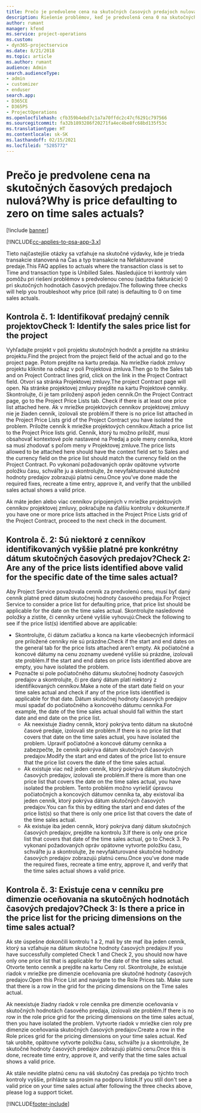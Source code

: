 ```yaml
---
title: Prečo je predvolene cena na skutočných časových predajoch nulová?
description: Riešenie problémov, keď je predvolená cena 0 na skutočných hodnotách času predaja.
author: rumant
manager: kfend
ms.service: project-operations
ms.custom:
- dyn365-projectservice
ms.date: 8/21/2018
ms.topic: article
ms.author: rumant
audience: Admin
search.audienceType:
- admin
- customizer
- enduser
search.app:
- D365CE
- D365PS
- ProjectOperations
ms.openlocfilehash: cfb359b4ebd7c1a7a70ffdc2c47cf6291c797566
ms.sourcegitcommit: fa32b1893286f20271fa4ec4be8fc68bd135f53c
ms.translationtype: HT
ms.contentlocale: sk-SK
ms.lasthandoff: 02/15/2021
ms.locfileid: "5285772"
---
```

# <a name="why-is-price-defaulting-to-zero-on-time-sales-actuals"></a><span data-ttu-id="023c1-103">Prečo je predvolene cena na skutočných časových predajoch nulová?</span><span class="sxs-lookup"><span data-stu-id="023c1-103">Why is price defaulting to zero on time sales actuals?</span></span>

[!include [banner](../includes/psa-now-project-operations.md)]

[!INCLUDE[cc-applies-to-psa-app-3.x](../includes/cc-applies-to-psa-app-3x.md)]

<span data-ttu-id="023c1-104">Tieto najčastejšie otázky sa vzťahuje na skutočné výdavky, kde je trieda transakcie stanovená na Čas a typ transakcie na Nefakturované predaje.</span><span class="sxs-lookup"><span data-stu-id="023c1-104">This FAQ applies to actuals where the transaction class is set to Time and transaction type is Unbilled Sales.</span></span> <span data-ttu-id="023c1-105">Nasledujúce tri kontroly vám pomôžu pri riešení problémov s predvolenou cenou (sadzba fakturácie) 0 pri skutočných hodnotách časových predajov.</span><span class="sxs-lookup"><span data-stu-id="023c1-105">The following three checks will help you troubleshoot why price (bill rate) is defaulting to 0 on time sales actuals.</span></span>

## <a name="check-1-identify-the-sales-price-list-for-the-project"></a><span data-ttu-id="023c1-106">Kontrola č. 1: Identifikovať predajný cenník projektov</span><span class="sxs-lookup"><span data-stu-id="023c1-106">Check 1: Identify the sales price list for the project</span></span>

<span data-ttu-id="023c1-107">Vyhľadajte projekt v poli projektu skutočných hodnôt a prejdite na stránku projektu.</span><span class="sxs-lookup"><span data-stu-id="023c1-107">Find the project from the project field of the actual and go to the project page.</span></span> <span data-ttu-id="023c1-108">Potom prejdite na kartu predaja. Na mriežke riadok zmluvy projektu kliknite na odkaz v poli Projektová zmluva.</span><span class="sxs-lookup"><span data-stu-id="023c1-108">Then go to the Sales tab and on Project Contract lines grid, click on the link in the Project Contract field.</span></span> <span data-ttu-id="023c1-109">Otvorí sa stránka Projektovej zmluvy.</span><span class="sxs-lookup"><span data-stu-id="023c1-109">The project Contract page will open.</span></span> <span data-ttu-id="023c1-110">Na stránke projektovej zmluvy prejdite na kartu Projektové cenníky. Skontrolujte, či je tam priložený aspoň jeden cenník.</span><span class="sxs-lookup"><span data-stu-id="023c1-110">On the Project Contract page, go to the Project Price Lists tab. Check if there is at least one price list attached here.</span></span> <span data-ttu-id="023c1-111">Ak v mriežke projektových cenníkov projektovej zmluvy nie je žiaden cenník, izolovali ste problém.</span><span class="sxs-lookup"><span data-stu-id="023c1-111">If there is no price list attached in the Project Price Lists grid of the Project Contract you have isolated the problem.</span></span> <span data-ttu-id="023c1-112">Priložte cenník k mriežke projektových cenníkov.</span><span class="sxs-lookup"><span data-stu-id="023c1-112">Attach a price list to the Project Price lists grid.</span></span> <span data-ttu-id="023c1-113">Cenník, ktorý tu možno priložiť, musí obsahovať kontextové pole nastavené na Predaj a pole meny cenníka, ktoré sa musí zhodovať s poľom meny v Projektovej zmluve.</span><span class="sxs-lookup"><span data-stu-id="023c1-113">The price lists allowed to be attached here should have the context field set to Sales and the currency field on the price list should match the currency field on the Project Contract.</span></span> <span data-ttu-id="023c1-114">Po vykonaní požadovaných opráv opätovne vytvorte položku času, schváľte ju a skontrolujte, že nevyfakturované skutočné hodnoty predajov zobrazujú platnú cenu.</span><span class="sxs-lookup"><span data-stu-id="023c1-114">Once you’ve done made the required fixes, recreate a time entry, approve it, and verify that the unbilled sales actual shows a valid price.</span></span> 

<span data-ttu-id="023c1-115">Ak máte jeden alebo viac cenníkov pripojených v mriežke projektových cenníkov projektovej zmluvy, pokračujte na ďalšiu kontrolu v dokumente.</span><span class="sxs-lookup"><span data-stu-id="023c1-115">If you have one or more price lists attached in the Project Price Lists grid of the Project Contract, proceed to the next check in the document.</span></span>

## <a name="check-2-are-any-of-the-price-lists-identified-above-valid-for-the-specific-date-of-the-time-sales-actual"></a><span data-ttu-id="023c1-116">Kontrola č. 2: Sú niektoré z cenníkov identifikovaných vyššie platné pre konkrétny dátum skutočných časových predajov?</span><span class="sxs-lookup"><span data-stu-id="023c1-116">Check 2: Are any of the price lists identified above valid for the specific date of the time sales actual?</span></span>

<span data-ttu-id="023c1-117">Aby Project Service považovala cenník za predvolenú cenu, musí byť daný cenník platné pred dátum skutočnej hodnoty časového predaja.</span><span class="sxs-lookup"><span data-stu-id="023c1-117">For Project Service to consider a price list for defaulting price, that price list should be applicable for the date on the time sales actual.</span></span> <span data-ttu-id="023c1-118">Skontrolujte nasledovné položky a zistite, či cenníky určené vyššie vyhovujú:</span><span class="sxs-lookup"><span data-stu-id="023c1-118">Check the following to see if the price list(s) identified above are applicable:</span></span>
- <span data-ttu-id="023c1-119">Skontrolujte, či dátum začiatku a konca na karte všeobecných informácií pre priložené cenníky nie sú prázdne.</span><span class="sxs-lookup"><span data-stu-id="023c1-119">Check if the start and end dates on the general tab for the price lists attached aren’t empty.</span></span> <span data-ttu-id="023c1-120">Ak počiatočné a koncové dátumy na cenu zoznamy uvedené vyššie sú prázdne, izolovali ste problém.</span><span class="sxs-lookup"><span data-stu-id="023c1-120">If the start and end dates on price lists identified above are empty, you have isolated the problem.</span></span> 
- <span data-ttu-id="023c1-121">Poznačte si pole počiatočného dátumu skutočnej hodnoty časových predajov a skontrolujte, či pre daný dátum platí niektorý z identifikovaných cenníkov.</span><span class="sxs-lookup"><span data-stu-id="023c1-121">Make a note of the start date field on your time sales actual and check if any of the price lists identified is applicable for that date.</span></span> <span data-ttu-id="023c1-122">Dátum skutočnej hodnoty časových predajov musí spadať do počiatočného a koncového dátumu cenníka.</span><span class="sxs-lookup"><span data-stu-id="023c1-122">For example, the date of the time sales actual should fall within the start date and end date on the price list.</span></span> 
    - <span data-ttu-id="023c1-123">Ak neexistuje žiadny cenník, ktorý pokrýva tento dátum na skutočné časové predaje, izolovali ste problém.</span><span class="sxs-lookup"><span data-stu-id="023c1-123">If there is no price list that covers that date on the time sales actual, you have isolated the problem.</span></span> <span data-ttu-id="023c1-124">Upraviť počiatočné a koncové dátumy cenníka a zabezpečte, že cenník pokrýva dátum skutočných časových predajov.</span><span class="sxs-lookup"><span data-stu-id="023c1-124">Modify the start and end dates of the price list to ensure that the price list covers the date of the time sales actual.</span></span> 
    - <span data-ttu-id="023c1-125">Ak existuje viac než jeden cenník, ktorý pokrýva dátum skutočných časových predajov, izolovali ste problém.</span><span class="sxs-lookup"><span data-stu-id="023c1-125">If there is more than one price list that covers the date on the time sales actual, you have isolated the problem.</span></span> <span data-ttu-id="023c1-126">Tento problém možno vyriešiť úpravou počiatočných a koncových dátumov cenníka ta, aby existoval iba jeden cenník, ktorý pokrýva dátum skutočných časových predajov.</span><span class="sxs-lookup"><span data-stu-id="023c1-126">You can fix this by editing the start and end dates of the price list(s) so that there is only one price list that covers the date of the time sales actual.</span></span> 
    - <span data-ttu-id="023c1-127">Ak existuje iba jeden cenník, ktorý pokrýva daný dátum skutočných časových predajov, prejdite na kontrolu 3.</span><span class="sxs-lookup"><span data-stu-id="023c1-127">If there is only one price list that covers that date of the time sales actual, go to Check 3.</span></span>
<span data-ttu-id="023c1-128">Po vykonaní požadovaných opráv opätovne vytvorte položku času, schváľte ju a skontrolujte, že nevyfakturované skutočné hodnoty časových predajov zobrazujú platnú cenu.</span><span class="sxs-lookup"><span data-stu-id="023c1-128">Once you’ve done made the required fixes, recreate a time entry, approve it, and verify that the time sales actual shows a valid price.</span></span>

## <a name="check-3-is-there-a-price-in-the-price-list-for-the-pricing-dimensions-on-the-time-sales-actual"></a><span data-ttu-id="023c1-129">Kontrola č. 3: Existuje cena v cenníku pre dimenzie oceňovania na skutočných hodnotách časových predajov?</span><span class="sxs-lookup"><span data-stu-id="023c1-129">Check 3: Is there a price in the price list for the pricing dimensions on the time sales actual?</span></span>

<span data-ttu-id="023c1-130">Ak ste úspešne dokončili kontrolu 1 a 2, mali by ste mať iba jeden cenník, ktorý sa vzťahuje na dátum skutočne hodnoty časových predajov.</span><span class="sxs-lookup"><span data-stu-id="023c1-130">If you have successfully completed Check 1 and Check 2, you should now have only one price list that is applicable for the date of the time sales actual.</span></span> <span data-ttu-id="023c1-131">Otvorte tento cenník a prejdite na kartu Ceny rol. Skontrolujte, že existuje riadok v mriežke pre dimenzie oceňovania pre skutočné hodnoty časových predajov.</span><span class="sxs-lookup"><span data-stu-id="023c1-131">Open this Price List and navigate to the Role Prices tab. Make sure that there is a row in the grid for the pricing dimensions on the Time sales actual.</span></span>

<span data-ttu-id="023c1-132">Ak neexistuje žiadny riadok v role cenníka pre dimenzie oceňovania v skutočných hodnotách časového predaja, izolovali ste problém.</span><span class="sxs-lookup"><span data-stu-id="023c1-132">If there is no row in the role price grid for the pricing dimensions on the time sales actual, then you have isolated the problem.</span></span> <span data-ttu-id="023c1-133">Vytvorte riadok v mriežke cien roly pre dimenzie oceňovania skutočných časových predajov.</span><span class="sxs-lookup"><span data-stu-id="023c1-133">Create a row in the Role prices grid for the pricing dimensions on your time sales actual.</span></span> <span data-ttu-id="023c1-134">Keď tak urobíte, opätovne vytvorte položku času, schváľte ju a skontrolujte, že skutočné hodnoty časových predajov zobrazujú platnú cenu.</span><span class="sxs-lookup"><span data-stu-id="023c1-134">Once this is done, recreate time entry, approve it, and verify that the time sales actual shows a valid price.</span></span>

<span data-ttu-id="023c1-135">Ak stále nevidíte platnú cenu na váš skutočný čas predaja po týchto troch kontroly vyššie, prihláste sa prosím na podporu lístok.</span><span class="sxs-lookup"><span data-stu-id="023c1-135">If you still don't see a valid price on your time sales actual after following the three checks above, please log a support ticket.</span></span> 



[!INCLUDE[footer-include](../includes/footer-banner.md)]